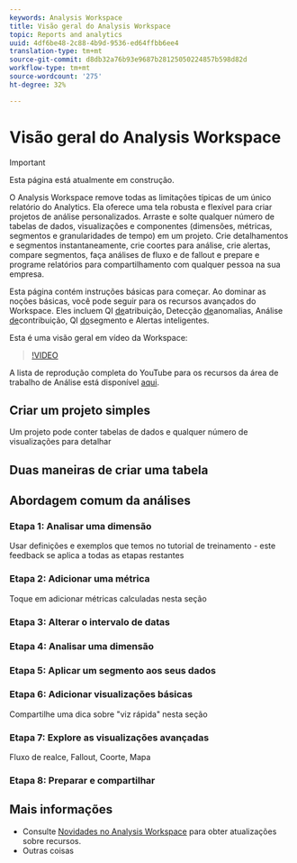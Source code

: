 ```yaml
---
keywords: Analysis Workspace
title: Visão geral do Analysis Workspace
topic: Reports and analytics
uuid: 4df6be48-2c88-4b9d-9536-ed64ffbb6ee4
translation-type: tm+mt
source-git-commit: d8db32a76b93e9687b28125050224857b598d82d
workflow-type: tm+mt
source-wordcount: '275'
ht-degree: 32%

---
```



# Visão geral do Analysis Workspace

>[!IMPORTANT]
>
>Esta página está atualmente em construção.

O Analysis Workspace remove todas as limitações típicas de um único relatório do Analytics. Ela oferece uma tela robusta e flexível para criar projetos de análise personalizados. Arraste e solte qualquer número de tabelas de dados, visualizações e componentes (dimensões, métricas, segmentos e granularidades de tempo) em um projeto. Crie detalhamentos e segmentos instantaneamente, crie coortes para análise, crie alertas, compare segmentos, faça análises de fluxo e de fallout e prepare e programe relatórios para compartilhamento com qualquer pessoa na sua empresa.

Esta página contém instruções básicas para começar. Ao dominar as noções básicas, você pode seguir para os recursos avançados do Workspace. Eles incluem QI [de](/help/analyze/analysis-workspace/attribution-iq.md)atribuição, Detecção [de](/help/analyze/analysis-workspace/virtual-analyst/c-anomaly-detection/anomaly-detection.md)anomalias, Análise [de](/help/analyze/analysis-workspace/virtual-analyst/contribution-analysis/ca-tokens.md)contribuição, QI [do](/help/analyze/analysis-workspace/segment-iq.md)segmento e Alertas [](/help/analyze/analysis-workspace/c-intelligent-alerts/intellligent-alerts.md)inteligentes.

Esta é uma visão geral em vídeo da Workspace:

>[!VIDEO](https://video.tv.adobe.com/v/26266?quality=12)

A lista de reprodução completa do YouTube para os recursos da área de trabalho de Análise está disponível [aqui](https://www.youtube.com/channel/UC8I6bqCk7gO6YdoMz6W5fvw/playlists?view=50&amp;sort=dd&amp;shelf_id=7).

## Criar um projeto simples

Um projeto pode conter tabelas de dados e qualquer número de visualizações para detalhar


## Duas maneiras de criar uma tabela

## Abordagem comum da análises

### Etapa 1: Analisar uma dimensão

Usar definições e exemplos que temos no tutorial de treinamento - este feedback se aplica a todas as etapas restantes

### Etapa 2: Adicionar uma métrica

Toque em adicionar métricas calculadas nesta seção

### Etapa 3: Alterar o intervalo de datas

### Etapa 4: Analisar uma dimensão

### Etapa 5: Aplicar um segmento aos seus dados

### Etapa 6: Adicionar visualizações básicas

Compartilhe uma dica sobre &quot;viz rápida&quot; nesta seção

### Etapa 7: Explore as visualizações avançadas

Fluxo de realce, Fallout, Coorte, Mapa

### Etapa 8: Preparar e compartilhar

## Mais informações

* Consulte [Novidades no Analysis Workspace](/help/analyze/analysis-workspace/new-features-in-analysis-workspace.md) para obter atualizações sobre recursos.
* Outras coisas

